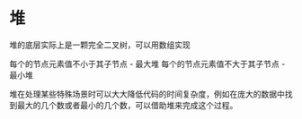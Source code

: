 # 堆

堆的底层实际上是一颗完全二叉树，可以用数组实现

每个的节点元素值不小于其子节点 - 最大堆
每个的节点元素值不大于其子节点 - 最小堆

堆在处理某些特殊场景时可以大大降低代码的时间复杂度，例如在庞大的数据中找到最大的几个数或者最小的几个数，可以借助堆来完成这个过程。
